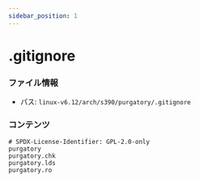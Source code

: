 ```yaml
---
sidebar_position: 1
---
```

# .gitignore

### ファイル情報

- パス: `linux-v6.12/arch/s390/purgatory/.gitignore`

### コンテンツ

```gitignore
# SPDX-License-Identifier: GPL-2.0-only
purgatory
purgatory.chk
purgatory.lds
purgatory.ro

```
